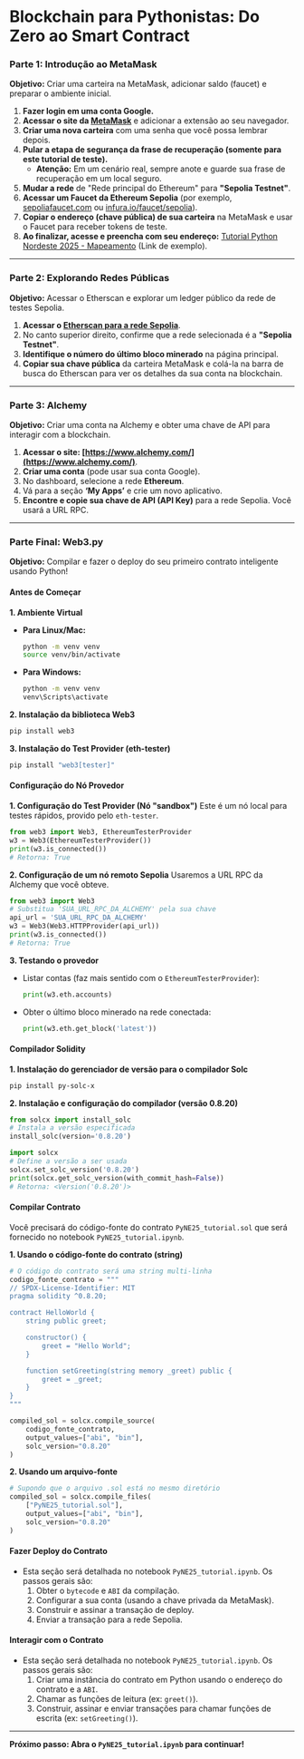 # Blockchain para Pythonistas: Do Zero ao Smart Contract


### **Parte 1: Introdução ao MetaMask**

**Objetivo:** Criar uma carteira na MetaMask, adicionar saldo (faucet) e preparar o ambiente inicial.

1.  **Fazer login em uma conta Google.**
2.  **Acessar o site da [MetaMask](https://metamask.io/)** e adicionar a extensão ao seu navegador.
3.  **Criar uma nova carteira** com uma senha que você possa lembrar depois.
4.  **Pular a etapa de segurança da frase de recuperação (somente para este tutorial de teste).**
      * **Atenção:** Em um cenário real, sempre anote e guarde sua frase de recuperação em um local seguro.
5.  **Mudar a rede** de "Rede principal do Ethereum" para **"Sepolia Testnet"**.
6.  **Acessar um Faucet da Ethereum Sepolia** (por exemplo, [sepoliafaucet.com](https://sepoliafaucet.com/) ou [infura.io/faucet/sepolia](https://www.infura.io/faucet/sepolia)).
7.  **Copiar o endereço (chave pública) de sua carteira** na MetaMask e usar o Faucet para receber tokens de teste.
8.  **Ao finalizar, acesse e preencha com seu endereço:** [Tutorial Python Nordeste 2025 - Mapeamento](https://www.google.com/search?q=https://forms.gle/exemplo) (Link de exemplo).

-----

### **Parte 2: Explorando Redes Públicas**

**Objetivo:** Acessar o Etherscan e explorar um ledger público da rede de testes Sepolia.

1.  **Acessar o [Etherscan para a rede Sepolia](https://sepolia.etherscan.io/)**.
2.  No canto superior direito, confirme que a rede selecionada é a **"Sepolia Testnet"**.
3.  **Identifique o número do último bloco minerado** na página principal.
4.  **Copiar sua chave pública** da carteira MetaMask e colá-la na barra de busca do Etherscan para ver os detalhes da sua conta na blockchain.

-----

### **Parte 3: Alchemy**

**Objetivo:** Criar uma conta na Alchemy e obter uma chave de API para interagir com a blockchain.

1.  **Acessar o site: [https://www.alchemy.com/](https://www.alchemy.com/)**.
2.  **Criar uma conta** (pode usar sua conta Google).
3.  No dashboard, selecione a rede **Ethereum**.
4.  Vá para a seção **‘My Apps’** e crie um novo aplicativo.
5.  **Encontre e copie sua chave de API (API Key)** para a rede Sepolia. Você usará a URL RPC.

-----

### **Parte Final: Web3.py**

**Objetivo:** Compilar e fazer o deploy do seu primeiro contrato inteligente usando Python\!

#### **Antes de Começar**

**1. Ambiente Virtual**

  * **Para Linux/Mac:**
    ```bash
    python -m venv venv
    source venv/bin/activate
    ```
  * **Para Windows:**
    ```bash
    python -m venv venv
    venv\Scripts\activate
    ```

**2. Instalação da biblioteca Web3**

```bash
pip install web3
```

**3. Instalação do Test Provider (eth-tester)**

```bash
pip install "web3[tester]"
```

#### **Configuração do Nó Provedor**

**1. Configuração do Test Provider (Nó "sandbox")**
Este é um nó local para testes rápidos, provido pelo `eth-tester`.

```python
from web3 import Web3, EthereumTesterProvider
w3 = Web3(EthereumTesterProvider())
print(w3.is_connected())
# Retorna: True
```

**2. Configuração de um nó remoto Sepolia**
Usaremos a URL RPC da Alchemy que você obteve.

```python
from web3 import Web3
# Substitua 'SUA_URL_RPC_DA_ALCHEMY' pela sua chave
api_url = 'SUA_URL_RPC_DA_ALCHEMY'
w3 = Web3(Web3.HTTPProvider(api_url))
print(w3.is_connected())
# Retorna: True
```

**3. Testando o provedor**

  * Listar contas (faz mais sentido com o `EthereumTesterProvider`):
    ```python
    print(w3.eth.accounts)
    ```
  * Obter o último bloco minerado na rede conectada:
    ```python
    print(w3.eth.get_block('latest'))
    ```

#### **Compilador Solidity**

**1. Instalação do gerenciador de versão para o compilador Solc**

```bash
pip install py-solc-x
```

**2. Instalação e configuração do compilador (versão 0.8.20)**

```python
from solcx import install_solc
# Instala a versão especificada
install_solc(version='0.8.20')

import solcx
# Define a versão a ser usada
solcx.set_solc_version('0.8.20')
print(solcx.get_solc_version(with_commit_hash=False))
# Retorna: <Version('0.8.20')>
```

#### **Compilar Contrato**

Você precisará do código-fonte do contrato `PyNE25_tutorial.sol` que será fornecido no notebook `PyNE25_tutorial.ipynb`.

**1. Usando o código-fonte do contrato (string)**

```python
# O código do contrato será uma string multi-linha
codigo_fonte_contrato = """
// SPDX-License-Identifier: MIT
pragma solidity ^0.8.20;

contract HelloWorld {
    string public greet;

    constructor() {
        greet = "Hello World";
    }

    function setGreeting(string memory _greet) public {
        greet = _greet;
    }
}
"""

compiled_sol = solcx.compile_source(
    codigo_fonte_contrato,
    output_values=["abi", "bin"],
    solc_version="0.8.20"
)
```

**2. Usando um arquivo-fonte**

```python
# Supondo que o arquivo .sol está no mesmo diretório
compiled_sol = solcx.compile_files(
    ["PyNE25_tutorial.sol"],
    output_values=["abi", "bin"],
    solc_version="0.8.20"
)
```

#### **Fazer Deploy do Contrato**

  * Esta seção será detalhada no notebook `PyNE25_tutorial.ipynb`. Os passos gerais são:
    1.  Obter o `bytecode` e `ABI` da compilação.
    2.  Configurar a sua conta (usando a chave privada da MetaMask).
    3.  Construir e assinar a transação de deploy.
    4.  Enviar a transação para a rede Sepolia.

#### **Interagir com o Contrato**

  * Esta seção será detalhada no notebook `PyNE25_tutorial.ipynb`. Os passos gerais são:
    1.  Criar uma instância do contrato em Python usando o endereço do contrato e a `ABI`.
    2.  Chamar as funções de leitura (ex: `greet()`).
    3.  Construir, assinar e enviar transações para chamar funções de escrita (ex: `setGreeting()`).

-----

**Próximo passo: Abra o `PyNE25_tutorial.ipynb` para continuar\!**